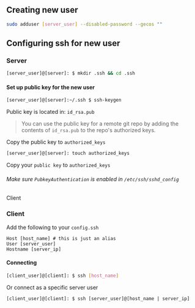 ## Creating new user

```bash
sudo adduser [server_user] --disabled-password --gecos ""
```

## Configuring ssh for new user

### Server
 ```bash
[server_user]@[server]: $ mkdir .ssh && cd .ssh
```

#### Set up public key for the new user
```bash
[server_user]@[server]:~/.ssh $ ssh-keygen
```

Public key is located in: `id_rsa.pub`
> You can use the public key for a remote git repo by adding the contents of `id_rsa.pub` to the repo's authorized keys.

Copy the public key to `authorized_keys`
```bash
[server_user]@[server]: touch authorized_keys
```


Copy your `public key` to `authorized_keys`
###### Make sure `PubkeyAuthentication` is enabled in `/etc/ssh/sshd_config`
Client

### Client
Add the following to your `config.ssh`
```
Host [host_name] # this is just an alias 
User [server_user]
Hostname [server_ip]
```

#### Connecting
```bash
[client_user]@[client]: $ ssh [host_name]
```
Or connect as a specific server user
```
[client_user]@[client]: $ ssh [server_user]@[host_name | server_ip]
```